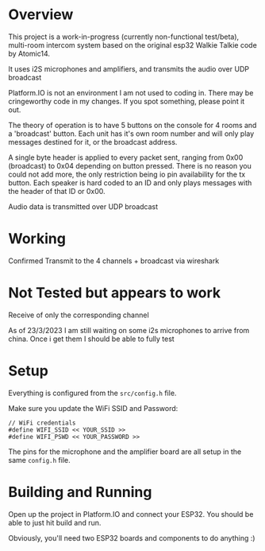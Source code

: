 # Overview
This project is a work-in-progress (currently non-functional test/beta), multi-room intercom system based on the original esp32 Walkie Talkie code by Atomic14.

It uses i2S microphones and amplifiers, and transmits the audio over UDP broadcast

Platform.IO is not an environment I am not used to coding in. There may be cringeworthy code in my changes. If you spot something, please point it out.

The theory of operation is to have 5 buttons on the console for 4 rooms and a 'broadcast' button. Each unit has it's own room number and will only play messages destined for it, or the broadcast address.

A single byte header is applied to every packet sent, ranging from 0x00 (broadcast) to 0x04 depending on button pressed.  There is no reason you could not add more, the only restriction being io pin availability for the tx button.  Each speaker is hard coded to an ID and only plays messages with the header of that ID or 0x00.

Audio data is transmitted over UDP broadcast


# Working
Confirmed Transmit to the 4 channels + broadcast via wireshark

# Not Tested but appears to work
Receive of only the corresponding channel

As of 23/3/2023 I am still waiting on some i2s microphones to arrive from china.  Once i get them I should be able to fully test

# Setup

Everything is configured from the `src/config.h` file.

Make sure you update the WiFi SSID and Password:

```
// WiFi credentials
#define WIFI_SSID << YOUR_SSID >>
#define WIFI_PSWD << YOUR_PASSWORD >>
```

The pins for the microphone and the amplifier board are all setup in the same `config.h` file.

# Building and Running

Open up the project in Platform.IO and connect your ESP32. You should be able to just hit build and run.

Obviously, you'll need two ESP32 boards and components to do anything :)

